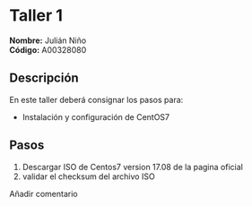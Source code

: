# Taller 1

**Nombre:** Julián Niño   
**Código:** A00328080

## Descripción
En este taller deberá consignar los pasos para:
* Instalación y configuración de CentOS7

## Pasos
1. Descargar ISO de Centos7 version 17.08 de la pagina oficial 
2. validar el checksum del archivo ISO

Añadir comentario

